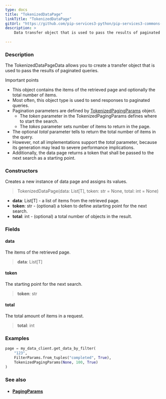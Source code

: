 ```yaml
---
type: docs
title: "TokenizedDataPage"
linkTitle: "TokenizedDataPage"
gitUrl: "https://github.com/pip-services3-python/pip-services3-commons-python"
description: > 
    Data transfer object that is used to pass the results of paginated queries.
           
---
```


### Description

The TokenizedDataPageData allows you to create a transfer object that is used to pass the results of paginated queries. 

Important points

- This object contains the items of the retrieved page and optionally the total number of items.
- Most often, this object type is used to send responses to paginated queries.
- Pagination parameters are defined by [TokenizedPagingParams](../tokenized_paging_params) object.
     - The *token* parameter in the TokenizedPagingParams defines where to start the search.
     - The *takes* parameter sets number of items to return in the page.
- The optional *total* parameter tells to return the total number of items in the query.
- However, not all implementations support the *total* parameter, because its generation may lead to severe performance implications.
- Additionally, the data page returns a token that shall be passed to the next search as a starting point.

### Constructors
Creates a new instance of data page and assigns its values.

> TokenizedDataPage(data: List[T], token: str = None, total: int = None)

- **data**: List[T] - a list of items from the retrieved page.
- **token**: str - (optional) a token to define astarting point for the next search.
- **total**: int - (optional) a total number of objects in the result.


### Fields

<span class="hide-title-link">

#### data
The items of the retrieved page.
> **data**: List[T]

#### token
The starting point for the next search.
> **token**: str

#### total
The total amount of items in a request.
> **total**: int

</span>

### Examples
```python
page = my_data_client.get_data_by_filter(
    "123",
    FilterParams.from_tuples("completed", True),
    TokenizedPagingParams(None, 100, True)
)
```

### See also
- #### [PagingParams](../paging_params)
